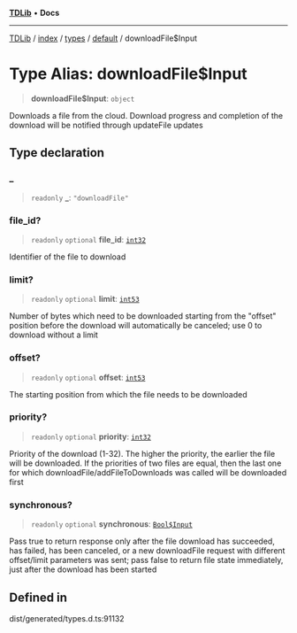 [**TDLib**](../../../../../../README.md) • **Docs**

***

[TDLib](../../../../../../modules.md) / [index](../../../../../README.md) / [types](../../../README.md) / [default](../README.md) / downloadFile$Input

# Type Alias: downloadFile$Input

> **downloadFile$Input**: `object`

Downloads a file from the cloud. Download progress and completion of the download will be notified through updateFile updates

## Type declaration

### \_

> `readonly` **\_**: `"downloadFile"`

### file\_id?

> `readonly` `optional` **file\_id**: [`int32`](int32.md)

Identifier of the file to download

### limit?

> `readonly` `optional` **limit**: [`int53`](int53.md)

Number of bytes which need to be downloaded starting from the "offset" position before the download will automatically be canceled; use 0 to download without a limit

### offset?

> `readonly` `optional` **offset**: [`int53`](int53.md)

The starting position from which the file needs to be downloaded

### priority?

> `readonly` `optional` **priority**: [`int32`](int32.md)

Priority of the download (1-32). The higher the priority, the earlier the file will be downloaded. If the priorities of two files are equal, then the last one for which downloadFile/addFileToDownloads was called will be downloaded first

### synchronous?

> `readonly` `optional` **synchronous**: [`Bool$Input`](Bool$Input.md)

Pass true to return response only after the file download has succeeded, has failed, has been canceled, or a new downloadFile request with different offset/limit parameters was sent; pass false to return file state immediately, just after the download has been started

## Defined in

dist/generated/types.d.ts:91132
